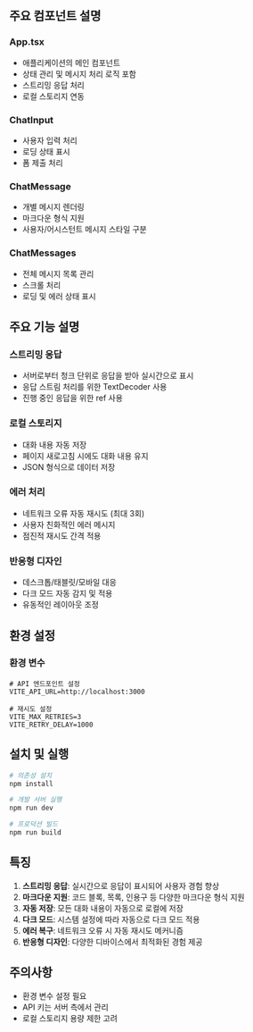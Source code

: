 
## 주요 컴포넌트 설명

### App.tsx
- 애플리케이션의 메인 컴포넌트
- 상태 관리 및 메시지 처리 로직 포함
- 스트리밍 응답 처리
- 로컬 스토리지 연동

### ChatInput
- 사용자 입력 처리
- 로딩 상태 표시
- 폼 제출 처리

### ChatMessage
- 개별 메시지 렌더링
- 마크다운 형식 지원
- 사용자/어시스턴트 메시지 스타일 구분

### ChatMessages
- 전체 메시지 목록 관리
- 스크롤 처리
- 로딩 및 에러 상태 표시

## 주요 기능 설명

### 스트리밍 응답
- 서버로부터 청크 단위로 응답을 받아 실시간으로 표시
- 응답 스트림 처리를 위한 TextDecoder 사용
- 진행 중인 응답을 위한 ref 사용

### 로컬 스토리지
- 대화 내용 자동 저장
- 페이지 새로고침 시에도 대화 내용 유지
- JSON 형식으로 데이터 저장

### 에러 처리
- 네트워크 오류 자동 재시도 (최대 3회)
- 사용자 친화적인 에러 메시지
- 점진적 재시도 간격 적용

### 반응형 디자인
- 데스크톱/태블릿/모바일 대응
- 다크 모드 자동 감지 및 적용
- 유동적인 레이아웃 조정

## 환경 설정

### 환경 변수
```env
# API 엔드포인트 설정
VITE_API_URL=http://localhost:3000

# 재시도 설정
VITE_MAX_RETRIES=3
VITE_RETRY_DELAY=1000
```

## 설치 및 실행

```bash
# 의존성 설치
npm install

# 개발 서버 실행
npm run dev

# 프로덕션 빌드
npm run build
```

## 특징
1. **스트리밍 응답**: 실시간으로 응답이 표시되어 사용자 경험 향상
2. **마크다운 지원**: 코드 블록, 목록, 인용구 등 다양한 마크다운 형식 지원
3. **자동 저장**: 모든 대화 내용이 자동으로 로컬에 저장
4. **다크 모드**: 시스템 설정에 따라 자동으로 다크 모드 적용
5. **에러 복구**: 네트워크 오류 시 자동 재시도 메커니즘
6. **반응형 디자인**: 다양한 디바이스에서 최적화된 경험 제공

## 주의사항
- 환경 변수 설정 필요
- API 키는 서버 측에서 관리
- 로컬 스토리지 용량 제한 고려